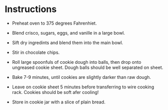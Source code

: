 # Instructions

 * Preheat oven to 375 degrees Fahrenhiet.

 * Blend crisco, sugars, eggs, and vanille in a large bowl.

 * Sift dry ingredints and blend them into the main bowl.
 
 * Stir in chocolate chips.
 
 * Roll large spoonfuls of cookie dough into balls, then drop onto ungreased
   cookie sheet. Dough balls should be well separated on sheet.
 
 * Bake 7-9 minutes, until cookies are slightly darker than raw dough.
 
 * Leave on cookie sheet 5 minutes before transferring to wire cooking rack.
   Cookies should be soft afer cooling!
 
 * Store in cookie jar with a slice of plain bread.
